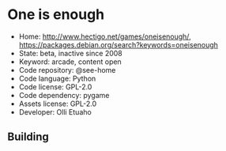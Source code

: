 # One is enough

- Home: http://www.hectigo.net/games/oneisenough/, https://packages.debian.org/search?keywords=oneisenough
- State: beta, inactive since 2008
- Keyword: arcade, content open
- Code repository: @see-home
- Code language: Python
- Code license: GPL-2.0
- Code dependency: pygame
- Assets license: GPL-2.0
- Developer: Olli Etuaho

## Building

